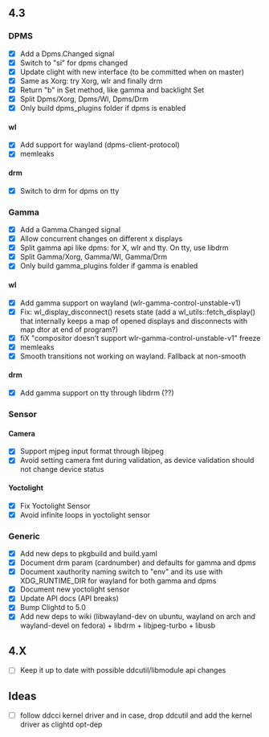 ## 4.3

### DPMS
- [x] Add a Dpms.Changed signal
- [x] Switch to "si" for dpms changed
- [x] Update clight with new interface (to be committed when on master)
- [x] Same as Xorg: try Xorg, wlr and finally drm
- [x] Return "b" in Set method, like gamma and backlight Set
- [x] Split Dpms/Xorg, Dpms/Wl, Dpms/Drm
- [x] Only build dpms_plugins folder if dpms is enabled

#### wl
- [x] Add support for wayland (dpms-client-protocol)
- [x] memleaks

#### drm 
- [x] Switch to drm for dpms on tty

### Gamma
- [x] Add a Gamma.Changed signal
- [x] Allow concurrent changes on different x displays
- [x] Split gamma api like dpms: for X, wlr and tty. On tty, use libdrm
- [x] Split Gamma/Xorg, Gamma/Wl, Gamma/Drm
- [x] Only build gamma_plugins folder if gamma is enabled

#### wl
- [x] Add gamma support on wayland (wlr-gamma-control-unstable-v1)
- [x] Fix: wl_display_disconnect() resets state (add a wl_utils::fetch_display() that internally keeps a map of opened displays and disconnects with map dtor at end of program?)
- [x] fiX "compositor doesn't support wlr-gamma-control-unstable-v1" freeze
- [x] memleaks
- [x] Smooth transitions not working on wayland. Fallback at non-smooth

#### drm
- [x] Add gamma support on tty through libdrm (??)

### Sensor

#### Camera
- [x] Support mjpeg input format through libjpeg
- [x] Avoid setting camera fmt during validation, as device validation should not change device status

#### Yoctolight
- [x] Fix Yoctolight Sensor
- [x] Avoid infinite loops in yoctolight sensor

### Generic
- [x] Add new deps to pkgbuild and build.yaml
- [x] Document drm param (cardnumber) and defaults for gamma and dpms
- [x] Document xauthority naming switch to "env" and its use with XDG_RUNTIME_DIR for wayland for both gamma and dpms
- [x] Document new yoctolight sensor
- [x] Update API docs (API breaks)
- [x] Bump Clightd to 5.0
- [x] Add new deps to wiki (libwayland-dev on ubuntu, wayland on arch and wayland-devel on fedora) + libdrm + libjpeg-turbo + libusb

## 4.X
- [ ] Keep it up to date with possible ddcutil/libmodule api changes

## Ideas
- [ ] follow ddcci kernel driver and in case, drop ddcutil and add the kernel driver as clightd opt-dep

